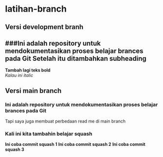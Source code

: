 # latihan-branch

## Versi development branh
###Ini adalah repository untuk mendokumentasikan proses belajar brances pada Git
Setelah itu ditambahkan subheading<br>
--
**Tambah lagi teks bold**<br>
*Kalau ini italic*

## Versi main branch
### Ini adalah repository untuk mendokumentasikan proses belajar brances pada Git
Tapi saya juga membuat perbedaan read me di main branch

### Kali ini kita tambahin belajar squash
**Ini coba commit squash 1**
**Ini coba commit squash 2**
**Ini coba commit squash 3**

